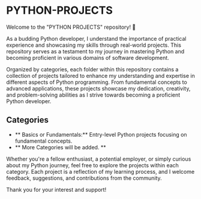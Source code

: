 # PYTHON-PROJECTS
Welcome to the "PYTHON PROJECTS" repository! 🐍

As a budding Python developer, I understand the importance of practical experience and showcasing my skills through real-world projects. This repository serves as a testament to my journey in mastering Python and becoming proficient in various domains of software development.

Organized by categories, each folder within this repository contains a collection of projects tailored to enhance my understanding and expertise in different aspects of Python programming. From fundamental concepts to advanced applications, these projects showcase my dedication, creativity, and problem-solving abilities as I strive towards becoming a proficient Python developer.

## Categories
- ** Basics or Fundamentals:** Entry-level Python projects focusing on fundamental concepts.
- ** More Categories will be added. **


Whether you're a fellow enthusiast, a potential employer, or simply curious about my Python journey, feel free to explore the projects within each category. Each project is a reflection of my learning process, and I welcome feedback, suggestions, and contributions from the community.

Thank you for your interest and support!
